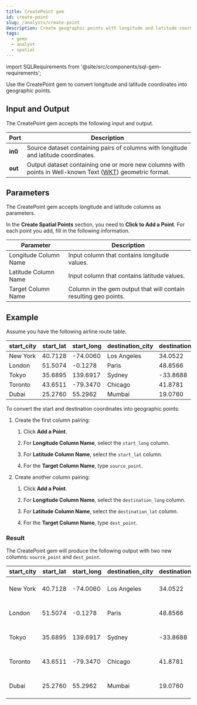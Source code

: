 ```yaml
---
title: CreatePoint gem
id: create-point
slug: /analysts/create-point
description: Create geographic points with longitude and latitude coordinates
tags:
  - gems
  - analyst
  - spatial
---
```


import SQLRequirements from '@site/src/components/sql-gem-requirements';

<SQLRequirements
  execution_engine="SQL Warehouse"
  sql_package_name="ProphecyDatabricksSqlSpatial"
  sql_package_version="0.0.1+"
/>

Use the CreatePoint gem to convert longitude and latitude coordinates into geographic points.

## Input and Output

The CreatePoint gem accepts the following input and output.

| Port    | Description                                                                                                                                                                          |
| ------- | ------------------------------------------------------------------------------------------------------------------------------------------------------------------------------------ |
| **in0** | Source dataset containing pairs of columns with longitude and latitude coordinates.                                                                                                  |
| **out** | Output dataset containing one or more new columns with points in Well-known Text ([WKT](https://en.wikipedia.org/wiki/Well-known_text_representation_of_geometry)) geometric format. |

## Parameters

The CreatePoint gem accepts longitude and latitude columns as parameters.

In the **Create Spatial Points** section, you need to **Click to Add a Point**. For each point you add, fill in the following information.

| Parameter             | Description                                                      |
| --------------------- | ---------------------------------------------------------------- |
| Longitude Column Name | Input column that contains longitude values.                     |
| Latitude Column Name  | Input column that contains latitude values.                      |
| Target Column Name    | Column in the gem output that will contain resulting geo points. |

## Example

Assume you have the following airline route table.

<div class="table-example">

| start_city | start_lat | start_long | destination_city | destination_lat | destination_long |
| ---------- | --------- | ---------- | ---------------- | --------------- | ---------------- |
| New York   | 40.7128   | -74.0060   | Los Angeles      | 34.0522         | -118.2437        |
| London     | 51.5074   | -0.1278    | Paris            | 48.8566         | 2.3522           |
| Tokyo      | 35.6895   | 139.6917   | Sydney           | -33.8688        | 151.2093         |
| Toronto    | 43.6511   | -79.3470   | Chicago          | 41.8781         | -87.6298         |
| Dubai      | 25.2760   | 55.2962    | Mumbai           | 19.0760         | 72.8777          |

</div>

To convert the start and destination coordinates into geographic points:

1. Create the first column pairing:

   1. Click **Add a Point**.

   1. For **Longitude Column Name**, select the `start_long` column.

   1. For **Latitude Column Name**, select the `start_lat` column.

   1. For the **Target Column Name**, type `source_point`.

1. Create another column pairing:

   1. Click **Add a Point**.

   1. For **Longitude Column Name**, select the `destination_long` column.

   1. For **Latitude Column Name**, select the `destination_lat` column.

   1. For the **Target Column Name**, type `dest_point`.

### Result

The CreatePoint gem will produce the following output with two new columns: `source_point` and `dest_point`.

<div class="table-example">

| start_city | start_lat | start_long | destination_city | destination_lat | destination_long | source_point             | dest_point                |
| ---------- | --------- | ---------- | ---------------- | --------------- | ---------------- | ------------------------ | ------------------------- |
| New York   | 40.7128   | -74.0060   | Los Angeles      | 34.0522         | -118.2437        | POINT (-74.0060 40.7128) | POINT (-118.2437 34.0522) |
| London     | 51.5074   | -0.1278    | Paris            | 48.8566         | 2.3522           | POINT (-0.1278 51.5074)  | POINT (2.3522 48.8566)    |
| Tokyo      | 35.6895   | 139.6917   | Sydney           | -33.8688        | 151.2093         | POINT (139.6917 35.6895) | POINT (151.2093 -33.8688) |
| Toronto    | 43.6511   | -79.3470   | Chicago          | 41.8781         | -87.6298         | POINT (-79.3470 43.6511) | POINT (-87.6298 41.8781)  |
| Dubai      | 25.2760   | 55.2962    | Mumbai           | 19.0760         | 72.8777          | POINT (55.2962 25.2760)  | POINT (72.8777 19.0760)   |

</div>
